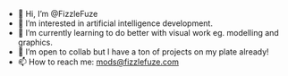 - 👋 Hi, I’m @FizzleFuze
- 👀 I’m interested in artificial intelligence development.
- 🌱 I’m currently learning to do better with visual work eg. modelling and graphics.
- 💞️ I’m open to collab but I have a ton of projects on my plate already!
- 📫 How to reach me: mods@fizzlefuze.com

<!---
FizzleFuze/FizzleFuze is a ✨ special ✨ repository because its `README.md` (this file) appears on your GitHub profile.
You can click the Preview link to take a look at your changes.
--->
